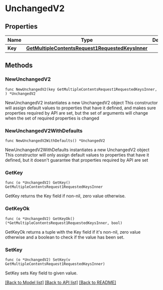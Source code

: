 # UnchangedV2

## Properties

Name | Type | Description | Notes
------------ | ------------- | ------------- | -------------
**Key** | [**GetMultipleContentsRequest1RequestedKeysInner**](GetMultipleContentsRequest1RequestedKeysInner.md) |  | 

## Methods

### NewUnchangedV2

`func NewUnchangedV2(key GetMultipleContentsRequest1RequestedKeysInner, ) *UnchangedV2`

NewUnchangedV2 instantiates a new UnchangedV2 object
This constructor will assign default values to properties that have it defined,
and makes sure properties required by API are set, but the set of arguments
will change when the set of required properties is changed

### NewUnchangedV2WithDefaults

`func NewUnchangedV2WithDefaults() *UnchangedV2`

NewUnchangedV2WithDefaults instantiates a new UnchangedV2 object
This constructor will only assign default values to properties that have it defined,
but it doesn't guarantee that properties required by API are set

### GetKey

`func (o *UnchangedV2) GetKey() GetMultipleContentsRequest1RequestedKeysInner`

GetKey returns the Key field if non-nil, zero value otherwise.

### GetKeyOk

`func (o *UnchangedV2) GetKeyOk() (*GetMultipleContentsRequest1RequestedKeysInner, bool)`

GetKeyOk returns a tuple with the Key field if it's non-nil, zero value otherwise
and a boolean to check if the value has been set.

### SetKey

`func (o *UnchangedV2) SetKey(v GetMultipleContentsRequest1RequestedKeysInner)`

SetKey sets Key field to given value.



[[Back to Model list]](../README.md#documentation-for-models) [[Back to API list]](../README.md#documentation-for-api-endpoints) [[Back to README]](../README.md)


